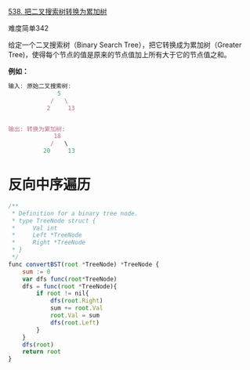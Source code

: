 [538. 把二叉搜索树转换为累加树](https://leetcode-cn.com/problems/convert-bst-to-greater-tree/)

难度简单342

给定一个二叉搜索树（Binary Search Tree），把它转换成为累加树（Greater Tree)，使得每个节点的值是原来的节点值加上所有大于它的节点值之和。

**例如：**

```javascript
输入: 原始二叉搜索树:
              5
            /   \
           2     13


输出: 转换为累加树:
             18
            /   \
          20     13
```

# 反向中序遍历

```javascript
/**
 * Definition for a binary tree node.
 * type TreeNode struct {
 *     Val int
 *     Left *TreeNode
 *     Right *TreeNode
 * }
 */
func convertBST(root *TreeNode) *TreeNode {
    sum := 0
    var dfs func(root*TreeNode)
    dfs = func(root *TreeNode){
        if root != nil{
            dfs(root.Right)
            sum += root.Val
            root.Val = sum
            dfs(root.Left)
        }
    }
    dfs(root)
    return root
}
```